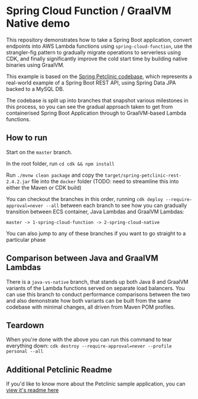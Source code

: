 # Spring Cloud Function / GraalVM Native demo

This repository demonstrates how to take a Spring Boot application, convert endpoints into AWS Lambda functions using `spring-cloud-function`, use the strangler-fig pattern to gradually migrate operations to serverless using CDK, and finally significantly improve the cold start time by building native binaries using GraalVM.

This example is based on the [Spring Petclinic codebase](https://github.com/spring-petclinic/spring-petclinic-rest), which represents a real-world example of a Spring Boot REST API, using Spring Data JPA backed to a MySQL DB.

The codebase is split up into branches that snapshot various milestones in this process, so you can see the gradual approach taken to get from containerised Spring Boot Application through to GraalVM-based Lambda functions.

## How to run

Start on the `master` branch.

In the root folder, run `cd cdk && npm install`

Run `./mvnw clean package` and copy the `target/spring-petclinic-rest-2.4.2.jar` file into the `docker` folder (TODO: need to streamline this into either the Maven or CDK build)

You can checkout the branches in this order, running `cdk deploy --require-approval=never --all` between each branch to see how you can gradually transition between ECS container, Java Lambdas and GraalVM Lambdas:
```
master -> 1-spring-cloud-function -> 2-spring-cloud-native
```

You can also jump to any of these branches if you want to go straight to a particular phase

## Comparison between Java and GraalVM Lambdas

There is a `java-vs-native` branch, that stands up both Java 8 and GraalVM variants of the Lambda functions served on separate load balancers. You can use this branch to conduct performance comparisons between the two and also demonstrate how both variants can be built from the same codebase with minimal changes, all driven from Maven POM profiles.

## Teardown

When you're done with the above you can run this command to tear everything down:
```cdk destroy --require-approval=never --profile personal --all```

## Additional Petclinic Readme

If you'd like to know more about the Petclinic sample application, you can [view it's readme here](https://github.com/spring-petclinic/spring-petclinic-rest/blob/master/readme.md)
